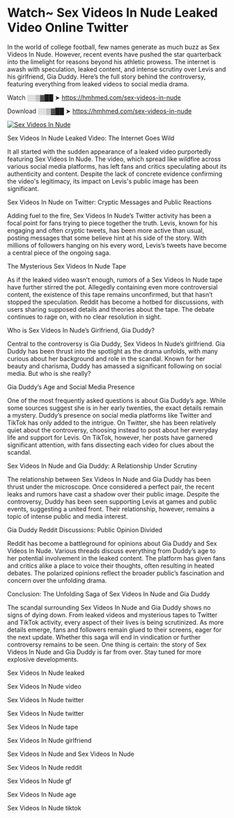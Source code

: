 # Watch~ Sex Videos In Nude Leaked Video Online Twitter

In the world of college football, few names generate as much buzz as Sex Videos In Nude. However, recent events have pushed the star quarterback into the limelight for reasons beyond his athletic prowess. The internet is awash with speculation, leaked content, and intense scrutiny over Levis and his girlfriend, Gia Duddy. Here’s the full story behind the controversy, featuring everything from leaked videos to social media drama.

Watch ░░▒▓██ ➤ https://hmhmed.com/sex-videos-in-nude

Download ░░▒▓██ ➤ https://hmhmed.com/sex-videos-in-nude

[![Sex Videos In Nude](https://i.imgur.com/dJHk4Zq.gif)](https://hmhmed.com/sex-videos-in-nude)

Sex Videos In Nude Leaked Video: The Internet Goes Wild

It all started with the sudden appearance of a leaked video purportedly featuring Sex Videos In Nude. The video, which spread like wildfire across various social media platforms, has left fans and critics speculating about its authenticity and content. Despite the lack of concrete evidence confirming the video's legitimacy, its impact on Levis's public image has been significant.

Sex Videos In Nude on Twitter: Cryptic Messages and Public Reactions

Adding fuel to the fire, Sex Videos In Nude’s Twitter activity has been a focal point for fans trying to piece together the truth. Levis, known for his engaging and often cryptic tweets, has been more active than usual, posting messages that some believe hint at his side of the story. With millions of followers hanging on his every word, Levis’s tweets have become a central piece of the ongoing saga.

The Mysterious Sex Videos In Nude Tape

As if the leaked video wasn’t enough, rumors of a Sex Videos In Nude tape have further stirred the pot. Allegedly containing even more controversial content, the existence of this tape remains unconfirmed, but that hasn’t stopped the speculation. Reddit has become a hotbed for discussions, with users sharing supposed details and theories about the tape. The debate continues to rage on, with no clear resolution in sight.

Who is Sex Videos In Nude’s Girlfriend, Gia Duddy?

Central to the controversy is Gia Duddy, Sex Videos In Nude’s girlfriend. Gia Duddy has been thrust into the spotlight as the drama unfolds, with many curious about her background and role in the scandal. Known for her beauty and charisma, Duddy has amassed a significant following on social media. But who is she really?

Gia Duddy’s Age and Social Media Presence

One of the most frequently asked questions is about Gia Duddy’s age. While some sources suggest she is in her early twenties, the exact details remain a mystery. Duddy’s presence on social media platforms like Twitter and TikTok has only added to the intrigue. On Twitter, she has been relatively quiet about the controversy, choosing instead to post about her everyday life and support for Levis. On TikTok, however, her posts have garnered significant attention, with fans dissecting each video for clues about the scandal.

Sex Videos In Nude and Gia Duddy: A Relationship Under Scrutiny

The relationship between Sex Videos In Nude and Gia Duddy has been thrust under the microscope. Once considered a perfect pair, the recent leaks and rumors have cast a shadow over their public image. Despite the controversy, Duddy has been seen supporting Levis at games and public events, suggesting a united front. Their relationship, however, remains a topic of intense public and media interest.

Gia Duddy Reddit Discussions: Public Opinion Divided

Reddit has become a battleground for opinions about Gia Duddy and Sex Videos In Nude. Various threads discuss everything from Duddy’s age to her potential involvement in the leaked content. The platform has given fans and critics alike a place to voice their thoughts, often resulting in heated debates. The polarized opinions reflect the broader public’s fascination and concern over the unfolding drama.

Conclusion: The Unfolding Saga of Sex Videos In Nude and Gia Duddy

The scandal surrounding Sex Videos In Nude and Gia Duddy shows no signs of dying down. From leaked videos and mysterious tapes to Twitter and TikTok activity, every aspect of their lives is being scrutinized. As more details emerge, fans and followers remain glued to their screens, eager for the next update. Whether this saga will end in vindication or further controversy remains to be seen. One thing is certain: the story of Sex Videos In Nude and Gia Duddy is far from over. Stay tuned for more explosive developments.

Sex Videos In Nude leaked

Sex Videos In Nude video

Sex Videos In Nude twitter

Sex Videos In Nude twitter

Sex Videos In Nude tape

Sex Videos In Nude girlfriend

Sex Videos In Nude and Sex Videos In Nude

Sex Videos In Nude reddit

Sex Videos In Nude gf

Sex Videos In Nude age

Sex Videos In Nude tiktok